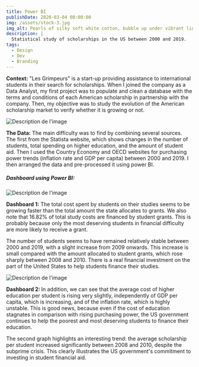 ```yaml
---
title: Power BI
publishDate: 2020-03-04 00:00:00
img: /assets/stock-3.jpg
img_alt: Pearls of silky soft white cotton, bubble up under vibrant lighting
description: |
  Statistical study of scholarships in the US between 2000 and 2019.
tags:
  - Design
  - Dev
  - Branding
---
```


<p><b>Context:</b> "Les Grimpeurs" is a start-up providing assistance to international students in their search for scholarships. 
When I joined the company as a Data Analyst, my first project was to populate and clean a database with the terms and conditions of each American scholarship in partnership with the company.
Then, my objective was to study the evolution of the American scholarship market to verify whether it is growing or not.</p>



<!DOCTYPE html>
<html>
<head>
    <title>Afficher une image en grand avec Lightbox et un curseur personnalisé</title>
    <style>
        /* Styles pour la lightbox */
        .lightbox {
            display: none;
            position: fixed;
            top: 0;
            left: 0;
            width: 100%;
            height: 100%;
            background-color: rgba(0, 0, 0, 0.8);
            z-index: 9999;
        }
        .lightbox img {
            display: block;
            margin: 50px auto; /* Ajustez la marge pour centrer l'image */
            max-width: 90%;
            max-height: 80%;
        }
        /* Style pour le bouton de fermeture */
        .close-btn {
            position: absolute;
            top: 20px;
            right: 20px;
            color: #fff;
            font-size: 24px;
            cursor: pointer;
        }
    </style>
</head>
<body>
    
  <!-- Insérez l'image en utilisant la balise <img> avec les attributs onclick et onmouseover -->
  <img src="/assets/sc-data.JPG" alt="Description de l'image" onclick="openLightbox(this)" onmouseover="setHandCursor(this)">
    
  <!-- Lightbox -->
  <div class="lightbox" onclick="closeLightbox()">
        <span class="close-btn">&times;</span>
        <img src="" alt="Image en grand">
    </div>

   <!-- Script JavaScript pour gérer la lightbox et le curseur personnalisé -->
   <script>
        function openLightbox(image) {
            var lightbox = document.querySelector(".lightbox");
            var imageToShow = lightbox.querySelector("img");
            imageToShow.src = image.src;
            lightbox.style.display = "block";
        }

        function closeLightbox() {
            var lightbox = document.querySelector(".lightbox");
            lightbox.style.display = "none";
        }

        function setHandCursor(image) {
            image.style.cursor = "pointer";
        }
    </script>
</body>
</html>

<p><b>The Data:</b> The main difficulty was to find by combining several sources. The first from the Statista website, which shows changes in the number of students, total spending on higher education, and the amount of student aid. Then I used the Country Economy and OECD websites for purchasing power trends (inflation rate and GDP per capita) between 2000 and 2019. I then arranged the data and pre-processed it using power BI.</p>

<h5>Dashboard using Power BI:</h5>


<!DOCTYPE html>
<html>
<head>
    <title>Afficher une image en grand avec Lightbox et un curseur personnalisé</title>
    <style>
        /* Styles pour la lightbox */
        .lightbox {
            display: none;
            position: fixed;
            top: 0;
            left: 0;
            width: 100%;
            height: 100%;
            background-color: rgba(0, 0, 0, 0.8);
            z-index: 9999;
        }
        .lightbox img {
            display: block;
            margin: 50px auto; /* Ajustez la marge pour centrer l'image */
            max-width: 90%;
            max-height: 80%;
        }
        /* Style pour le bouton de fermeture */
        .close-btn {
            position: absolute;
            top: 20px;
            right: 20px;
            color: #fff;
            font-size: 24px;
            cursor: pointer;
        }
    </style>
</head>
<body>
    
  <!-- Insérez l'image en utilisant la balise <img> avec les attributs onclick et onmouseover -->
  <img src="/assets/sc-BI.JPG" alt="Description de l'image" onclick="openLightbox(this)" onmouseover="setHandCursor(this)">
    
  <!-- Lightbox -->
  <div class="lightbox" onclick="closeLightbox()">
        <span class="close-btn">&times;</span>
        <img src="" alt="Image en grand">
    </div>

   <!-- Script JavaScript pour gérer la lightbox et le curseur personnalisé -->
   <script>
        function openLightbox(image) {
            var lightbox = document.querySelector(".lightbox");
            var imageToShow = lightbox.querySelector("img");
            imageToShow.src = image.src;
            lightbox.style.display = "block";
        }

        function closeLightbox() {
            var lightbox = document.querySelector(".lightbox");
            lightbox.style.display = "none";
        }

        function setHandCursor(image) {
            image.style.cursor = "pointer";
        }
    </script>
</body>
</html>

<p><b>Dashboard 1:</b> The total cost spent by students on their studies seems to be growing faster than the total amount the state allocates to grants. We also note that 16.82% of total study costs are financed by student grants. This is probably because only the most deserving students in financial difficulty are more likely to receive a grant.</p>

<p>The number of students seems to have remained relatively stable between 2000 and 2019, with a slight increase from 2009 onwards. This increase is small compared with the amount allocated to student grants, which rose sharply between 2008 and 2010. There is a real financial investment on the part of the United States to help students finance their studies.</p>


<!DOCTYPE html>
<html>
<head>
    <title>Afficher une image en grand avec Lightbox et un curseur personnalisé</title>
    <style>
        /* Styles pour la lightbox */
        .lightbox {
            display: none;
            position: fixed;
            top: 0;
            left: 0;
            width: 100%;
            height: 100%;
            background-color: rgba(0, 0, 0, 0.8);
            z-index: 9999;
        }
        .lightbox img {
            display: block;
            margin: 50px auto; /* Ajustez la marge pour centrer l'image */
            max-width: 90%;
            max-height: 80%;
        }
        /* Style pour le bouton de fermeture */
        .close-btn {
            position: absolute;
            top: 20px;
            right: 20px;
            color: #fff;
            font-size: 24px;
            cursor: pointer;
        }
    </style>
</head>
<body>
    
  <!-- Insérez l'image en utilisant la balise <img> avec les attributs onclick et onmouseover -->
  <img src="/assets/sc-infla.JPG" alt="Description de l'image" onclick="openLightbox(this)" onmouseover="setHandCursor(this)">
    
  <!-- Lightbox -->
  <div class="lightbox" onclick="closeLightbox()">
        <span class="close-btn">&times;</span>
        <img src="" alt="Image en grand">
    </div>

   <!-- Script JavaScript pour gérer la lightbox et le curseur personnalisé -->
   <script>
        function openLightbox(image) {
            var lightbox = document.querySelector(".lightbox");
            var imageToShow = lightbox.querySelector("img");
            imageToShow.src = image.src;
            lightbox.style.display = "block";
        }

        function closeLightbox() {
            var lightbox = document.querySelector(".lightbox");
            lightbox.style.display = "none";
        }

        function setHandCursor(image) {
            image.style.cursor = "pointer";
        }
    </script>
</body>
</html>

<p><b>Dashboard 2: </b>In addition, we can see that the average cost of higher education per student is rising very slightly, independently of GDP per capita, which is increasing, and of the inflation rate, which is highly unstable. This is good news, because even if the cost of education stagnates in comparison with rising purchasing power, the US government continues to help the poorest and most deserving students to finance their education.</p>
<p>The second graph highlights an interesting trend: the average scholarship per student increased significantly between 2008 and 2010, despite the subprime crisis. This clearly illustrates the US government's commitment to investing in student financial aid.</p>
